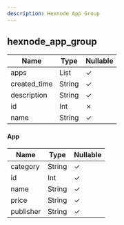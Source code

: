 ```yaml
---
description: Hexnode App Group
---
```

hexnode_app_group
-----------------

| **Name**     | **Type**  | **Nullable** |
| ------------ | --------- | ------------ |
| apps         | List<App> | &check;      |
| created_time | String    | &check;      |
| description  | String    | &check;      |
| id           | Int       | &cross;      |
| name         | String    | &check;      |

#### App
| **Name**  | **Type** | **Nullable** |
| --------- | -------- | ------------ |
| category  | String   | &check;      |
| id        | Int      | &check;      |
| name      | String   | &check;      |
| price     | String   | &check;      |
| publisher | String   | &check;      |
